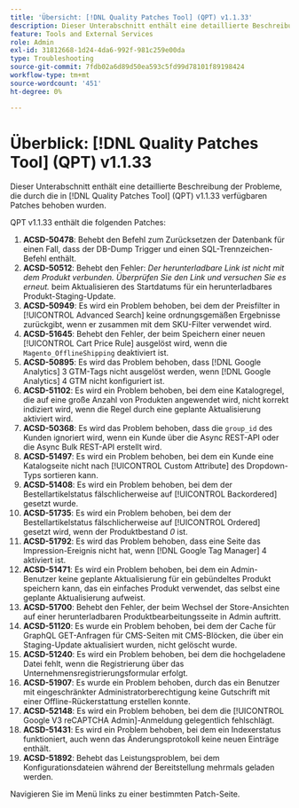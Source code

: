 ```yaml
---
title: 'Übersicht: [!DNL Quality Patches Tool] (QPT) v1.1.33'
description: Dieser Unterabschnitt enthält eine detaillierte Beschreibung der Probleme, die durch die in Version 1.1.33  [!DNL Quality Patches Tool]  Patches behoben wurden.
feature: Tools and External Services
role: Admin
exl-id: 31812668-1d24-4da6-992f-981c259e00da
type: Troubleshooting
source-git-commit: 7fdb02a6d89d50ea593c5fd99d78101f89198424
workflow-type: tm+mt
source-wordcount: '451'
ht-degree: 0%

---
```


# Überblick: [!DNL Quality Patches Tool] (QPT) v1.1.33

Dieser Unterabschnitt enthält eine detaillierte Beschreibung der Probleme, die durch die in [!DNL Quality Patches Tool] (QPT) v1.1.33 verfügbaren Patches behoben wurden.

QPT v1.1.33 enthält die folgenden Patches:

1. **ACSD-50478**: Behebt den Befehl zum Zurücksetzen der Datenbank für einen Fall, dass der DB-Dump Trigger und einen SQL-Trennzeichen-Befehl enthält.
1. **ACSD-50512**: Behebt den Fehler: *Der herunterladbare Link ist nicht mit dem Produkt verbunden. Überprüfen Sie den Link und versuchen Sie es erneut.* beim Aktualisieren des Startdatums für ein herunterladbares Produkt-Staging-Update.
1. **ACSD-50949**: Es wird ein Problem behoben, bei dem der Preisfilter in [!UICONTROL Advanced Search] keine ordnungsgemäßen Ergebnisse zurückgibt, wenn er zusammen mit dem SKU-Filter verwendet wird.
1. **ACSD-51645**: Behebt den Fehler, der beim Speichern einer neuen [!UICONTROL Cart Price Rule] ausgelöst wird, wenn die `Magento_OfflineShipping` deaktiviert ist.
1. **ACSD-50895**: Es wird das Problem behoben, dass [!DNL Google Analytics] 3 GTM-Tags nicht ausgelöst werden, wenn [!DNL Google Analytics] 4 GTM nicht konfiguriert ist.
1. **ACSD-51102**: Es wird ein Problem behoben, bei dem eine Katalogregel, die auf eine große Anzahl von Produkten angewendet wird, nicht korrekt indiziert wird, wenn die Regel durch eine geplante Aktualisierung aktiviert wird.
1. **ACSD-50368**: Es wird das Problem behoben, dass die `group_id` des Kunden ignoriert wird, wenn ein Kunde über die Async REST-API oder die Async Bulk REST-API erstellt wird.
1. **ACSD-51497**: Es wird ein Problem behoben, bei dem ein Kunde eine Katalogseite nicht nach [!UICONTROL Custom Attribute] des Dropdown-Typs sortieren kann.
1. **ACSD-51408**: Es wird ein Problem behoben, bei dem der Bestellartikelstatus fälschlicherweise auf [!UICONTROL Backordered] gesetzt wurde.
1. **ACSD-51735**: Es wird ein Problem behoben, bei dem der Bestellartikelstatus fälschlicherweise auf [!UICONTROL Ordered] gesetzt wird, wenn der Produktbestand *0* ist.
1. **ACSD-51792**: Es wird das Problem behoben, dass eine Seite das Impression-Ereignis nicht hat, wenn [!DNL Google Tag Manager] 4 aktiviert ist.
1. **ACSD-51471**: Es wird ein Problem behoben, bei dem ein Admin-Benutzer keine geplante Aktualisierung für ein gebündeltes Produkt speichern kann, das ein einfaches Produkt verwendet, das selbst eine geplante Aktualisierung aufweist.
1. **ACSD-51700**: Behebt den Fehler, der beim Wechsel der Store-Ansichten auf einer herunterladbaren Produktbearbeitungsseite in Admin auftritt.
1. **ACSD-51120**: Es wurde ein Problem behoben, bei dem der Cache für GraphQL GET-Anfragen für CMS-Seiten mit CMS-Blöcken, die über ein Staging-Update aktualisiert wurden, nicht gelöscht wurde.
1. **ACSD-51240**: Es wird ein Problem behoben, bei dem die hochgeladene Datei fehlt, wenn die Registrierung über das Unternehmensregistrierungsformular erfolgt.
1. **ACSD-51907**: Es wurde ein Problem behoben, durch das ein Benutzer mit eingeschränkter Administratorberechtigung keine Gutschrift mit einer Offline-Rückerstattung erstellen konnte.
1. **ACSD-52148**: Es wird ein Problem behoben, bei dem die [!UICONTROL Google V3 reCAPTCHA Admin]-Anmeldung gelegentlich fehlschlägt.
1. **ACSD-51431**: Es wird ein Problem behoben, bei dem ein Indexerstatus funktioniert, auch wenn das Änderungsprotokoll keine neuen Einträge enthält.
1. **ACSD-51892**: Behebt das Leistungsproblem, bei dem Konfigurationsdateien während der Bereitstellung mehrmals geladen werden.

Navigieren Sie im Menü links zu einer bestimmten Patch-Seite.
